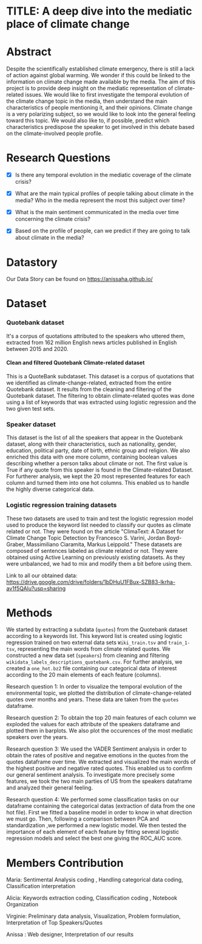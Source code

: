 # TITLE: A deep dive into the mediatic place of climate change

# Abstract 

Despite the scientifically established climate emergency, there is still a lack of action against global warming. We wonder if this could be linked to the information on climate change made available by the media. The aim of this project is to provide deep insight on the mediatic representation of climate-related issues. We would like to first investigate the temporal evolution of the climate change topic in the media, then understand the main characteristics of people mentioning it, and their opinions. Climate change is a very polarizing subject, so we would like to look into the general feeling toward this topic. We would also like to, if possible, predict which characteristics predispose the speaker to get involved in this debate based on the climate-involved people profile.

# Research Questions
 
- [x] Is there any temporal evolution in the mediatic coverage of the climate crisis? 
 
- [x] What are the main typical profiles of people talking about climate in the media? Who in the media represent the most this subject over time?   

- [x] What is the main sentiment communicated in the media over time concerning the climate crisis? 
 
- [x] Based on the profile of people, can we predict if they are going to talk about climate in the media?

# Datastory
Our Data Story can be found on https://anissaha.github.io/

# Dataset 

### Quotebank dataset 
It's a corpus of quotations attributed to the speakers who uttered them, extracted from 162 million English news articles published in English between 2015 and 2020. 

#### Clean and filtered Quotebank Climate-related dataset
This is a QuoteBank subdataset.
This dataset is a corpus of quotations that we identified as climate-change-related, extracted from the entire Quotebank dataset. It results from the cleaning and filtering of the Quotebank dataset. The filtering to obtain climate-related quotes was done using a list of keywords that was extracted using logistic regression and the two given test sets. 

### Speaker dataset
This dataset is the list of all the speakers that appear in the Quotebank dataset, along with their characteristics, such as nationality, gender, education, political party, date of birth, ethnic group and religion. We also enriched this data with one more column, containing boolean values describing whether a person talks about climate or not. The first value is True if any quote from this speaker is found in the Climate-related Dataset. For furtherer analysis, we kept the 20 most represented features for each column and turned them into one hot columns. This enabled us to handle the highly diverse categorical data.

### Logistic regression training datasets
These two datasets are used to train and test the logistic regression model used to produce the keyword list needed to classify our quotes as climate related or not. They were found on the article "ClimaText: A Dataset for Climate Change Topic Detection by Francesco S. Varini, Jordan Boyd-Graber, Massimiliano Ciaramita, Markus Leippold." These datasets are composed of sentences labeled as climate related or not. They were obtained using Active Learning on previously existing datasets. As they were unbalanced, we had to mix and modify them a bit before using them. 

Link to all our obtained data: https://drive.google.com/drive/folders/1bDHuU1FBux-SZB83-lkrha-av1f5QAlu?usp=sharing


# Methods

We started by extracting a subdata (`quotes`) from the Quotebank dataset according to a keywords list. This keyword list is created using logistic regression trained on two external data sets `Wiki_train.tsv` and `train_1-tsv`, representing the main words from climate related quotes. We constructed a new data set (`speakers`) from cleaning and filtering `wikidata_labels_descriptions_quotebank.csv`. For further analysis, we created a `one_hot.bz2` file containing our categorical data of interest according to the 20 main elements of each feature (columns). 

Research question 1: In order to visualize the temporal evolution of the environmental topic, we plotted the distribution of climate-change-related quotes over months and years. These data are taken from the `quotes` dataframe. 

Research question 2: To obtain the top 20 main features of each column we exploded the values for each attribute of the speakers dataframe and plotted them in barplots. We also plot the occurences of the most mediatic speakers over the years.

Research question 3: We used the VADER Sentiment analysis in order to obtain the rates of positive and negative emotions in the quotes from the quotes dataframe over time. We extracted and visualized the main words of the highest positive and negative rated quotes. This enabled us to confirm our general sentiment analysis. 
To investigate more precisely some features, we took the two main parties of US from the speakers dataframe and analyzed their general feeling. 

Research question 4: We performed some classification tasks on our dataframe containing the categorical datas (extraction of data from the one hot file). First we fitted a baseline model in order to know in what direction we must go. Then, following a comparison between PCA and standardization ,we performed a new logistic model. We then tested the importance of each element of each feature by fitting several logistic regression models and select the best one giving the ROC_AUC score.

# Members Contribution

Maria: Sentimental Analysis coding , Handling categorical data coding, Classification interpretation 

Alicia: Keywords extraction coding, Classification coding , Notebook Organization

Virginie: Preliminary data analysis, Visualization, Problem formulation, Interpretation of Top Speakers/Quotes

Anissa : Web designer, Interpretation of our results
